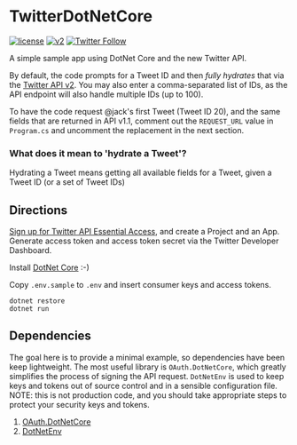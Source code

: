 # TwitterDotNetCore

[![license](https://img.shields.io/badge/License-Apache%202.0-green.svg)](https://github.com/andypiper/TwitterDotNetCore/blob/master/LICENSE) [![v2](https://img.shields.io/endpoint?url=https%3A%2F%2Ftwbadges.glitch.me%2Fbadges%2Fv2)](https://developer.twitter.com/en/docs/twitter-api/early-access) [![Twitter Follow](https://badgen.net/twitter/follow/andypiper)](https://twitter.com/intent/follow?screen_name=andypiper)

A simple sample app using DotNet Core and the new Twitter API.

By default, the code prompts for a Tweet ID and then *fully hydrates* that via the [Twitter API v2](https://developer.twitter.com/en/docs/twitter-api/early-access). You may also enter a comma-separated list of IDs, as the API endpoint will also handle multiple IDs (up to 100).

To have the code request @jack's first Tweet (Tweet ID 20), and the same fields that are returned in API v1.1, comment out the `REQUEST_URL` value in `Program.cs` and uncomment the replacement in the next section.

### What does it mean to 'hydrate a Tweet'?
Hydrating a Tweet means getting all available fields for a Tweet, given a Tweet ID (or a set of Tweet IDs)

## Directions

[Sign up for Twitter API Essential Access](https://developer.twitter.com/en/portal/petition/essential/basic-info), and create a Project and an App. Generate access token and access token secret via the Twitter Developer Dashboard.

Install [DotNet Core](https://dotnet.microsoft.com/download) :-)

Copy `.env.sample` to `.env` and insert consumer keys and access tokens.

```shell
dotnet restore
dotnet run
```

## Dependencies

The goal here is to provide a minimal example, so dependencies have been keep lightweight. The most useful library is `OAuth.DotNetCore`, which greatly simplifies the process of signing the API request. `DotNetEnv` is used to keep keys and tokens out of source control and in a sensible configuration file. NOTE: this is not production code, and you should take appropriate steps to protect your security keys and tokens.

1. [OAuth.DotNetCore](https://github.com/rhargreaves/oauth-dotnetcore)
2. [DotNetEnv](https://github.com/tonerdo/dotnet-env)
